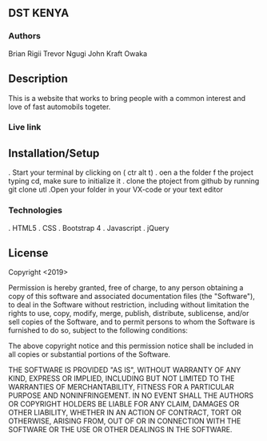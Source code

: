 ## DST KENYA

### Authors
Brian Rigii
Trevor Ngugi
John
Kraft Owaka 

## Description
This is a website that works to bring people with a common interest and  love of fast automobils togeter.


### Live link

## Installation/Setup
. Start your terminal by clicking on ( ctr alt t) 
. oen a the folder f the project  typing cd, make sure to initialize it
. clone the ptoject from github by running git clone utl
.Open your folder in your VX-code or your text editor
### Technologies

. HTML5
. CSS
. Bootstrap 4
. Javascript
. jQuery


## License

Copyright <2019> <COPYRIGHT DST-KENYA>

Permission is hereby granted, free of charge, to any person obtaining a copy of this software and associated documentation files (the "Software"), to deal in the Software without restriction, including without limitation the rights to use, copy, modify, merge, publish, distribute, sublicense, and/or sell copies of the Software, and to permit persons to whom the Software is furnished to do so, subject to the following conditions:

The above copyright notice and this permission notice shall be included in all copies or substantial portions of the Software.

THE SOFTWARE IS PROVIDED "AS IS", WITHOUT WARRANTY OF ANY KIND, EXPRESS OR IMPLIED, INCLUDING BUT NOT LIMITED TO THE WARRANTIES OF MERCHANTABILITY, FITNESS FOR A PARTICULAR PURPOSE AND NONINFRINGEMENT. IN NO EVENT SHALL THE AUTHORS OR COPYRIGHT HOLDERS BE LIABLE FOR ANY CLAIM, DAMAGES OR OTHER LIABILITY, WHETHER IN AN ACTION OF CONTRACT, TORT OR OTHERWISE, ARISING FROM, OUT OF OR IN CONNECTION WITH THE SOFTWARE OR THE USE OR OTHER DEALINGS IN THE SOFTWARE.

